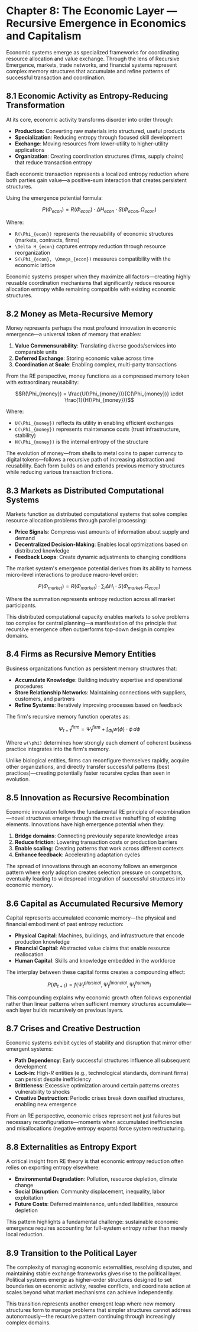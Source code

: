 # Chapter 8: The Economic Layer — Recursive Emergence in Economics and Capitalism

Economic systems emerge as specialized frameworks for coordinating resource allocation and value exchange. Through the lens of Recursive Emergence, markets, trade networks, and financial systems represent complex memory structures that accumulate and refine patterns of successful transaction and coordination.

## 8.1 Economic Activity as Entropy-Reducing Transformation

At its core, economic activity transforms disorder into order through:

- **Production**: Converting raw materials into structured, useful products
- **Specialization**: Reducing entropy through focused skill development
- **Exchange**: Moving resources from lower-utility to higher-utility applications
- **Organization**: Creating coordination structures (firms, supply chains) that reduce transaction entropy

Each economic transaction represents a localized entropy reduction where both parties gain value—a positive-sum interaction that creates persistent structures.

Using the emergence potential formula:

```math
P(\Phi_{econ}) = R(\Phi_{econ}) \cdot \Delta H_{econ} \cdot S(\Phi_{econ}, \Omega_{econ})
```

Where:
- `R(\Phi_{econ})` represents the reusability of economic structures (markets, contracts, firms)
- `\Delta H_{econ}` captures entropy reduction through resource reorganization
- `S(\Phi_{econ}, \Omega_{econ})` measures compatibility with the economic lattice

Economic systems prosper when they maximize all factors—creating highly reusable coordination mechanisms that significantly reduce resource allocation entropy while remaining compatible with existing economic structures.

## 8.2 Money as Meta-Recursive Memory

Money represents perhaps the most profound innovation in economic emergence—a universal token of memory that enables:

1. **Value Commensurability**: Translating diverse goods/services into comparable units
2. **Deferred Exchange**: Storing economic value across time
3. **Coordination at Scale**: Enabling complex, multi-party transactions

From the RE perspective, money functions as a compressed memory token with extraordinary reusability:

```math
R(\Phi_{money}) = \frac{U(\Phi_{money})}{C(\Phi_{money})} \cdot \frac{1}{H(\Phi_{money})}
```

Where:
- `U(\Phi_{money})` reflects its utility in enabling efficient exchanges
- `C(\Phi_{money})` represents maintenance costs (trust infrastructure, stability)
- `H(\Phi_{money})` is the internal entropy of the structure

The evolution of money—from shells to metal coins to paper currency to digital tokens—follows a recursive path of increasing abstraction and reusability. Each form builds on and extends previous memory structures while reducing various transaction frictions.

## 8.3 Markets as Distributed Computational Systems

Markets function as distributed computational systems that solve complex resource allocation problems through parallel processing:

- **Price Signals**: Compress vast amounts of information about supply and demand
- **Decentralized Decision-Making**: Enables local optimizations based on distributed knowledge
- **Feedback Loops**: Create dynamic adjustments to changing conditions

The market system's emergence potential derives from its ability to harness micro-level interactions to produce macro-level order:

```math
P(\Phi_{market}) = R(\Phi_{market}) \cdot \sum_{i} \Delta H_i \cdot S(\Phi_{market}, \Omega_{econ})
```

Where the summation represents entropy reduction across all market participants.

This distributed computational capacity enables markets to solve problems too complex for central planning—a manifestation of the principle that recursive emergence often outperforms top-down design in complex domains.

## 8.4 Firms as Recursive Memory Entities

Business organizations function as persistent memory structures that:

- **Accumulate Knowledge**: Building industry expertise and operational procedures
- **Store Relationship Networks**: Maintaining connections with suppliers, customers, and partners
- **Refine Systems**: Iteratively improving processes based on feedback

The firm's recursive memory function operates as:

```math
\Psi_{t+1}^{firm} = \Psi_t^{firm} + \int_{\Phi_t} w(\phi) \cdot \phi \, d\phi
```

Where `w(\phi)` determines how strongly each element of coherent business practice integrates into the firm's memory.

Unlike biological entities, firms can reconfigure themselves rapidly, acquire other organizations, and directly transfer successful patterns (best practices)—creating potentially faster recursive cycles than seen in evolution.

## 8.5 Innovation as Recursive Recombination

Economic innovation follows the fundamental RE principle of recombination—novel structures emerge through the creative reshuffling of existing elements. Innovations have high emergence potential when they:

1. **Bridge domains**: Connecting previously separate knowledge areas
2. **Reduce friction**: Lowering transaction costs or production barriers
3. **Enable scaling**: Creating patterns that work across different contexts
4. **Enhance feedback**: Accelerating adaptation cycles

The spread of innovations through an economy follows an emergence pattern where early adoption creates selection pressure on competitors, eventually leading to widespread integration of successful structures into economic memory.

## 8.6 Capital as Accumulated Recursive Memory

Capital represents accumulated economic memory—the physical and financial embodiment of past entropy reduction:

- **Physical Capital**: Machines, buildings, and infrastructure that encode production knowledge
- **Financial Capital**: Abstracted value claims that enable resource reallocation
- **Human Capital**: Skills and knowledge embedded in the workforce

The interplay between these capital forms creates a compounding effect:

```math
P(\Phi_{t+1}) = f\left(\Psi_t^{physical}, \Psi_t^{financial}, \Psi_t^{human}\right)
```

This compounding explains why economic growth often follows exponential rather than linear patterns when sufficient memory structures accumulate—each layer builds recursively on previous layers.

## 8.7 Crises and Creative Destruction

Economic systems exhibit cycles of stability and disruption that mirror other emergent systems:

- **Path Dependency**: Early successful structures influence all subsequent development
- **Lock-in**: High-$R$ entities (e.g., technological standards, dominant firms) can persist despite inefficiency
- **Brittleness**: Excessive optimization around certain patterns creates vulnerability to shocks
- **Creative Destruction**: Periodic crises break down ossified structures, enabling new emergence

From an RE perspective, economic crises represent not just failures but necessary reconfigurations—moments when accumulated inefficiencies and misallocations (negative entropy exports) force system restructuring.

## 8.8 Externalities as Entropy Export

A critical insight from RE theory is that economic entropy reduction often relies on exporting entropy elsewhere:

- **Environmental Degradation**: Pollution, resource depletion, climate change
- **Social Disruption**: Community displacement, inequality, labor exploitation
- **Future Costs**: Deferred maintenance, unfunded liabilities, resource depletion

This pattern highlights a fundamental challenge: sustainable economic emergence requires accounting for full-system entropy rather than merely local reduction.

## 8.9 Transition to the Political Layer

The complexity of managing economic externalities, resolving disputes, and maintaining stable exchange frameworks gives rise to the political layer. Political systems emerge as higher-order structures designed to set boundaries on economic activity, resolve conflicts, and coordinate action at scales beyond what market mechanisms can achieve independently.

This transition represents another emergent leap where new memory structures form to manage problems that simpler structures cannot address autonomously—the recursive pattern continuing through increasingly complex domains.
